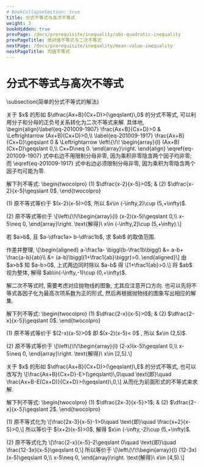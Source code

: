 ```yaml
---
# bookCollapseSection: true
title: 分式不等式与高次不等式
weight: 3
bookHidden: true
prevPage: /docs/prerequisite/inequality/abs-quadratic-inequality
prevPageTitle: 绝对值不等式与二次不等式
nextPage: /docs/prerequisite/inequality/mean-value-inequality
nextPageTitle: 均值不等式
---
```


# 分式不等式与高次不等式

<p>\subsection{简单的分式不等式的解法}
</p>
<p>关于 $x$ 的形如 $\dfrac{Ax+B}{Cx+D}>(\geqslant)\,0$ 的分式不等式, 可以利用分子和分母的正负号关系转化为二次不等式来解. 具体地,
\begin{align}\label{eq-201009-1907}
  \frac{Ax+B}{Cx+D}>0 & \Leftrightarrow (Ax+B)(Cx+D)>0,\\
  \label{eq-201009-1917}
  \frac{Ax+B}{Cx+D}\geqslant 0 & \Leftrightarrow \left\{\!\!
    \begin{array}{l}
      (Ax+B)(Cx+D)\geqslant 0,\\
      Cx+D\neq 0.
    \end{array}\right.
\end{align}
\eqref{eq-201009-1907} 式中右边不用限制分母非零, 因为乘积非零隐含两个因子均非零; 而 \eqref{eq-201009-1917} 式中右边必须限制分母非零, 因为乘积为零隐含两个因子均可能为零. 
</p>
<p><myexample>
<p>解下列不等式:
  \begin{twocolpro}
    (1) $\dfrac{x-2}{x-5}>0$; & (2) $\dfrac{x-2}{x-5}\geqslant 0$.
  \end{twocolpro}
</p>
</myexample>
<mysolution>
    <p>(1) 原不等式等价于 $(x-2)(x-5)>0$, 所以 $x\in (-\infty,2)\cup (5,+\infty)$.
</p>
<p>(2) 原不等式等价于
  \[\left\{\!\!\begin{array}{l}
        (x-2)(x-5)\geqslant 0,\\
        x-5\neq 0,
      \end{array}\right. \text{解得}\ 
      x\in (-\infty,2]\cup (5,+\infty).\]
</p>
</mysolution>
</p>

<myexercise>
    <p>若 $a>b$, 且 $a-\dfrac1a> b-\dfrac1b$, 求 $ab$ 的取值范围.
    </p>
</myexercise>
<mysolution>
    <p>作差并整理, \[\begin{aligned}
        a-\frac1a- \biggl(b-\frac1b\biggl)
        &= a-b+ \frac{a-b}{ab}\\
        &= (a-b)\biggl(1+\frac1{ab}\biggr)>0.
    \end{aligned}\]
    由 $a>b$ 知 $a-b>0$, 上式两边同时除以 $a-b$ 得
    \[1+\frac1{ab}>0.\]
    将 $ab$ 视为整体, 解得 $ab\in(-\infty,-1)\cup (0,+\infty)$.
    </p>
</mysolution>

<p>解二次不等式时, 需要考虑对应抛物线的图象, 尤其应注意开口方向. 也可以先将不等式各因子化为最高次项系数为正的形式, 然后再根据抛物线的图象写出相应的解集.
</p>
<p><myexample>
<p>解下列不等式:
  \begin{twocolpro}
    (1) $\dfrac{2-x}{x-5}>0$; & (2) $\dfrac{2-x}{x-5}\geqslant 0$.
  \end{twocolpro}
</p>
</myexample>
<mysolution>
    <p>(1) 原不等式等价于 $(2-x)(x-5)>0$ 即 $(x-2)(x-5)< 0$ , 所以 $x\in (2,5)$.
</p>
<p>(2) 原不等式等价于
  \[\left\{\!\!\begin{array}{l}
        (2-x)(x-5)\geqslant 0,\\
        x-5\neq 0,
      \end{array}\right. \text{解得}\ 
      x\in [2,5).\]
</p>
</mysolution>
</p>
<p>关于 $x$ 的形如 $\dfrac{Ax+B}{Cx+D}>(\geqslant)\,E$ 的分式不等式, 也可以改写为
\[\frac{Ax+B}{Cx+D}-E>(\geqslant)\,0\quad \text{即}\quad
  \frac{Ax+B-E(Cx+D)}{Cx+D}>(\geqslant)\,0,\]
从而化为前面形式的不等式来求解.
</p>
<p><myexample>
<p>解下列不等式:
  \begin{twocolpro}
    (1) $\dfrac{2x-3}{x-5}>1$; & (2) $\dfrac{2-x}{x-5}\geqslant 2$.
  \end{twocolpro}
</p>
</myexample>
<mysolution>
    <p>(1) 原不等式化为
  \[\frac{2x-3}{x-5}-1>0\quad \text{即}\quad \frac{x+2}{x-5}>0,\] 
  所以等价于 $(x+2)(x-5)>0$, 解得 $x\in (-\infty,-2)\cup (5,+\infty)$.
</p>
<p>(2) 原不等式化为
  \[\frac{2-x}{x-5}-2\geqslant 0\quad \text{即}\quad \frac{12-3x}{x-5}\geqslant 0,\] 
  所以等价于
  \[\left\{\!\!\begin{array}{l}
        (12-3x)(x-5)\geqslant 0,\\
        x-5\neq 0,
      \end{array}\right. \text{解得}\ 
      x\in [4,5).\]
</p>
</mysolution>
